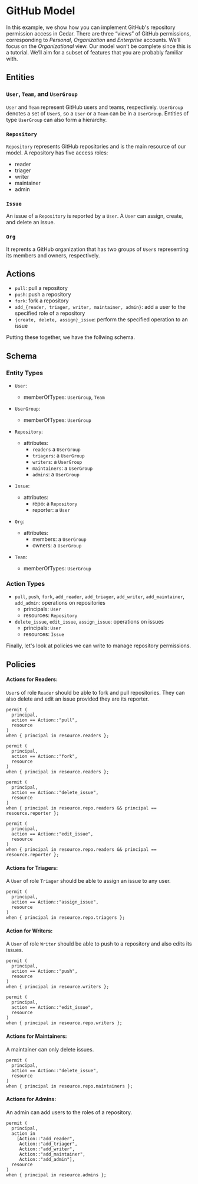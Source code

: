 # GitHub Model

In this example, we show how you can implement GitHub's repository permission access in Cedar. There are three “views” of GitHub permissions, corresponding to *Personal*, *Organization* and *Enterprise* accounts. We’ll focus on the *Organizational* view. Our model won’t be complete since this is a tutorial. We’ll aim for a subset of features that you are probably familiar with.

## Entities

### `User`, `Team`, and `UserGroup`

`User` and `Team` represent GitHub users and teams, respectively. `UserGroup` denotes a set of `User`s, so a `User` or a `Team` can be in a `UserGroup`. Entities of type `UserGroup` can also form a hierarchy.

### `Repository`

`Repository` represents GitHub repositories and is the main resource of our model. A repository has five access roles:
* reader
* triager
* writer
* maintainer
* admin

### `Issue`

An issue of a `Repository` is reported by a `User`. A `User` can assign, create, and delete an issue.

### `Org`

It reprents a GitHub organization that has two groups of `User`s representing its members and owners, respectively.

## Actions
* `pull`: pull a repository
* `push`: push a repository
* `fork`: fork a repository
* `add_{reader, triager, writer, maintainer, admin}`: add a user to the specified role of a repository
* `{create, delete, assign}_issue`: perform the specified operation to an issue

Putting these together, we have the follwing schema.
##  Schema

### Entity Types
* `User`:
  * memberOfTypes: `UserGroup`, `Team`

* `UserGroup`:
  * memberOfTypes: `UserGroup`

* `Repository`:
  * attributes:
    * `readers` a `UserGroup`
    * `triagers`: a `UserGroup`
    * `writers`: a `UserGroup`
    * `maintainers`: a `UserGroup`
    * `admins`: a `UserGroup`

* `Issue`:
  * attributes:
    * repo: a `Repository`
    * reporter: a `User`

* `Org`:
  * attributes:
    * members: a `UserGroup`
    * owners: a `UserGroup`

* `Team`:
    * memberOfTypes: `UserGroup`

### Action Types
* `pull`, `push`, `fork`, `add_reader`, `add_triager`, `add_writer`, `add_maintainer`, `add_admin`: operations on repositories
    * principals: `User`
    * resources: `Repository`
* `delete_issue`, `edit_issue`, `assign_issue`: operations on issues
    * principals: `User`
    * resources: `Issue`

Finally, let's look at policies we can write to manage repository permissions.

## Policies

#### Actions for Readers:

`User`s of role `Reader` should be able to fork and pull repositories. They can also delete and edit an issue provided they are its reporter.

```
permit (
  principal,
  action == Action::"pull",
  resource
)
when { principal in resource.readers };

permit (
  principal,
  action == Action::"fork",
  resource
)
when { principal in resource.readers };

permit (
  principal,
  action == Action::"delete_issue",
  resource
)
when { principal in resource.repo.readers && principal == resource.reporter };

permit (
  principal,
  action == Action::"edit_issue",
  resource
)
when { principal in resource.repo.readers && principal == resource.reporter };
```

#### Actions for Triagers:

A `User` of role `Triager` should be able to assign an issue to any user.

```
permit (
  principal,
  action == Action::"assign_issue",
  resource
)
when { principal in resource.repo.triagers };
```

#### Action for Writers:

A `User` of role `Writer` should be able to push to a repository and also edits its issues.

```
permit (
  principal,
  action == Action::"push",
  resource
)
when { principal in resource.writers };

permit (
  principal,
  action == Action::"edit_issue",
  resource
)
when { principal in resource.repo.writers };
```

#### Actions for Maintainers:

A maintainer can only delete issues.

```
permit (
  principal,
  action == Action::"delete_issue",
  resource
)
when { principal in resource.repo.maintainers };
```

#### Actions for Admins:

An admin can add users to the roles of a repository.
```
permit (
  principal,
  action in
    [Action::"add_reader",
     Action::"add_triager",
     Action::"add_writer",
     Action::"add_maintainer",
     Action::"add_admin"],
  resource
)
when { principal in resource.admins };
```
